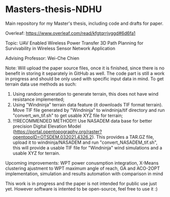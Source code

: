 # Masters-thesis-NDHU

Main repository for my Master's thesis, including code and drafts for paper.

Overleaf: https://www.overleaf.com/read/kfgtqrrjvggd#6d6fa1

Topic: UAV Enabled Wireless Power Transfer 3D Path Planning for Survivability in Wireless Sensor Network Application

Advising Professor: Wei-Che Chien

Note: Will upload the paper source files, once it is finished, since there is no benefit in storing it separately in GitHub as well. The code part is still a work in progress and should be only used with specific input data in mind. To get terrain data use methods as such:
1) Using random generation to generate terrain, this does not have wind resistance implemented;
2) Using "Windninja" terrain data feature (it downloads TIF format terrain). Move TIF file generated by "Windninja" to windninja/tif directory and run "convert_wn_tif.sh" to get usable XYZ file for terrain;
3) !!!RECOMMENDED METHOD!!! Use NASADEM data base for better precision Digital Elevation Model (https://portal.opentopography.org/raster?opentopoID=OTSDEM.032021.4326.2). This provides a TAR.GZ file, upload it to windninja/NASADEM and run "convert_NASADEM_tif.sh", this will provide a usable TIF file for "Windninja" wind simulations and a usable XYZ for terrain.

Upcoming improvements: WPT power conusmption integration, X-Means clustering ajustment to WPT maximum angle of reach, GA and ACO-2OPT implementation, simulation and results automation with comparison in mind

This work is in progress and the paper is not intended for public use just yet. However software is intented to be open-source, feel free to use it :)
